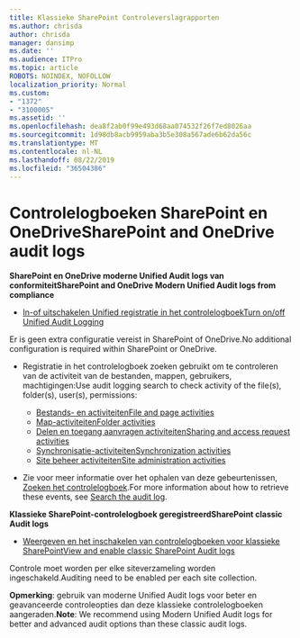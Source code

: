 ```yaml
---
title: Klassieke SharePoint Controleverslagrapporten
ms.author: chrisda
author: chrisda
manager: dansimp
ms.date: ''
ms.audience: ITPro
ms.topic: article
ROBOTS: NOINDEX, NOFOLLOW
localization_priority: Normal
ms.custom:
- "1372"
- "3100005"
ms.assetid: ''
ms.openlocfilehash: dea8f2ab0f99e493d68aa074532f26f7ed8026aa
ms.sourcegitcommit: 1d98db8acb9959aba3b5e308a567ade6b62da56c
ms.translationtype: MT
ms.contentlocale: nl-NL
ms.lasthandoff: 08/22/2019
ms.locfileid: "36504386"
---
```

# <a name="sharepoint-and-onedrive-audit-logs"></a><span data-ttu-id="c29a0-102">Controlelogboeken SharePoint en OneDrive</span><span class="sxs-lookup"><span data-stu-id="c29a0-102">SharePoint and OneDrive audit logs</span></span>

<span data-ttu-id="c29a0-103">**SharePoint en OneDrive moderne Unified Audit logs van conformiteit**</span><span class="sxs-lookup"><span data-stu-id="c29a0-103">**SharePoint and OneDrive Modern Unified Audit logs from compliance**</span></span>

- [<span data-ttu-id="c29a0-104">In-of uitschakelen Unified registratie in het controlelogboek</span><span class="sxs-lookup"><span data-stu-id="c29a0-104">Turn on/off Unified Audit Logging</span></span>](https://docs.microsoft.com/office365/securitycompliance/turn-audit-log-search-on-or-off) 

<span data-ttu-id="c29a0-105">Er is geen extra configuratie vereist in SharePoint of OneDrive.</span><span class="sxs-lookup"><span data-stu-id="c29a0-105">No additional configuration is required within SharePoint or OneDrive.</span></span>

- <span data-ttu-id="c29a0-106">Registratie in het controlelogboek zoeken gebruikt om te controleren van de activiteit van de bestanden, mappen, gebruikers, machtigingen:</span><span class="sxs-lookup"><span data-stu-id="c29a0-106">Use audit logging search to check activity of the file(s), folder(s), user(s), permissions:</span></span>

    - [<span data-ttu-id="c29a0-107">Bestands- en activiteiten</span><span class="sxs-lookup"><span data-stu-id="c29a0-107">File and page activities</span></span>](https://docs.microsoft.com/office365/securitycompliance/search-the-audit-log-in-security-and-compliance)
    - [<span data-ttu-id="c29a0-108">Map-activiteiten</span><span class="sxs-lookup"><span data-stu-id="c29a0-108">Folder activities</span></span>](https://docs.microsoft.com/office365/securitycompliance/search-the-audit-log-in-security-and-compliance#folder-activities)
    - [<span data-ttu-id="c29a0-109">Delen en toegang aanvragen activiteiten</span><span class="sxs-lookup"><span data-stu-id="c29a0-109">Sharing and access request activities</span></span>](https://docs.microsoft.com/office365/securitycompliance/search-the-audit-log-in-security-and-compliance#sharing-and-access-request-activities)
    - [<span data-ttu-id="c29a0-110">Synchronisatie-activiteiten</span><span class="sxs-lookup"><span data-stu-id="c29a0-110">Synchronization activities</span></span>](https://docs.microsoft.com/office365/securitycompliance/search-the-audit-log-in-security-and-compliance#synchronization-activities)
    - [<span data-ttu-id="c29a0-111">Site beheer activiteiten</span><span class="sxs-lookup"><span data-stu-id="c29a0-111">Site administration activities</span></span>](https://docs.microsoft.com/office365/securitycompliance/search-the-audit-log-in-security-and-compliance#site-administration-activities)
- <span data-ttu-id="c29a0-112">Zie voor meer informatie over het ophalen van deze gebeurtenissen, [Zoeken het controlelogboek](https://docs.microsoft.com/office365/securitycompliance/search-the-audit-log-in-security-and-compliance#search-the-audit-log).</span><span class="sxs-lookup"><span data-stu-id="c29a0-112">For more information about how to retrieve these events, see [Search the audit log](https://docs.microsoft.com/office365/securitycompliance/search-the-audit-log-in-security-and-compliance#search-the-audit-log).</span></span>

<span data-ttu-id="c29a0-113">**Klassieke SharePoint-controlelogboek geregistreerd**</span><span class="sxs-lookup"><span data-stu-id="c29a0-113">**SharePoint classic Audit logs**</span></span>

- [<span data-ttu-id="c29a0-114">Weergeven en het inschakelen van controlelogboeken voor klassieke SharePoint</span><span class="sxs-lookup"><span data-stu-id="c29a0-114">View and enable classic SharePoint Audit logs</span></span>](https://support.office.com/article/view-audit-log-reports-b37c5869-1b47-4a82-a30d-ea20070fe527)

<span data-ttu-id="c29a0-115">Controle moet worden per elke siteverzameling worden ingeschakeld.</span><span class="sxs-lookup"><span data-stu-id="c29a0-115">Auditing need to be enabled per each site collection.</span></span> 

<span data-ttu-id="c29a0-116">**Opmerking**: gebruik van moderne Unified Audit logs voor beter en geavanceerde controleopties dan deze klassieke controlelogboeken aangeraden.</span><span class="sxs-lookup"><span data-stu-id="c29a0-116">**Note**: We recommend using Modern Unified Audit logs for better and advanced audit options than these classic audit logs.</span></span>

